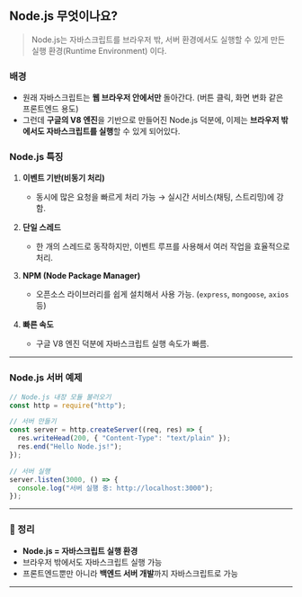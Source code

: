 ## Node.js 무엇이나요? 
> Node.js는 자바스크립트를 브라우저 밖, 서버 환경에서도 실행할 수 있게 만든 실행 환경(Runtime Environment) 이다.

### 배경
+ 원래 자바스크립트는 **웹 브라우저 안에서만** 돌아간다. (버튼 클릭, 화면 변화 같은 프론트엔드 용도)
+ 그런데 **구글의 V8 엔진**을 기반으로 만들어진 Node.js 덕분에,
  이제는 **브라우저 밖에서도 자바스크립트를 실행**할 수 있게 되어있다.


### Node.js 특징

1. **이벤트 기반(비동기 처리)**

   * 동시에 많은 요청을 빠르게 처리 가능 → 실시간 서비스(채팅, 스트리밍)에 강함.

2. **단일 스레드**

   * 한 개의 스레드로 동작하지만, 이벤트 루프를 사용해서 여러 작업을 효율적으로 처리.

3. **NPM (Node Package Manager)**

   * 오픈소스 라이브러리를 쉽게 설치해서 사용 가능. (`express`, `mongoose`, `axios` 등)

4. **빠른 속도**

   * 구글 V8 엔진 덕분에 자바스크립트 실행 속도가 빠름.

---

### Node.js 서버 예제

```javascript
// Node.js 내장 모듈 불러오기
const http = require("http");

// 서버 만들기
const server = http.createServer((req, res) => {
  res.writeHead(200, { "Content-Type": "text/plain" });
  res.end("Hello Node.js!");
});

// 서버 실행
server.listen(3000, () => {
  console.log("서버 실행 중: http://localhost:3000");
});
```


---

### 📌 정리

* **Node.js = 자바스크립트 실행 환경**
* 브라우저 밖에서도 자바스크립트 실행 가능
* 프론트엔드뿐만 아니라 **백엔드 서버 개발**까지 자바스크립트로 가능

---


